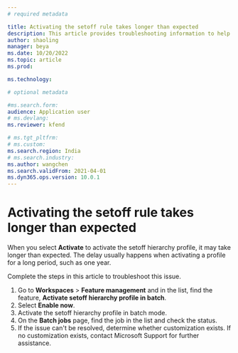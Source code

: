 ```yaml
---
# required metadata

title: Activating the setoff rule takes longer than expected
description: This article provides troubleshooting information to help speed up the activation process for setoff rules. 
author: shaoling
manager: beya
ms.date: 10/20/2022
ms.topic: article
ms.prod: 

ms.technology: 

# optional metadata

#ms.search.form:
audience: Application user
# ms.devlang: 
ms.reviewer: kfend

# ms.tgt_pltfrm: 
# ms.custom: 
ms.search.region: India
# ms.search.industry: 
ms.author: wangchen
ms.search.validFrom: 2021-04-01
ms.dyn365.ops.version: 10.0.1
---
```


# Activating the setoff rule takes longer than expected

When you select **Activate** to activate the setoff hierarchy profile, it may take longer than expected. The delay usually happens when activating a profile for a long period, such as one year.

Complete the steps in this article to troubleshoot this issue. 

1. Go to **Workspaces** > **Feature management** and in the list, find the feature, **Activate setoff hierarchy profile in batch**.
2. Select **Enable now**.
3. Activate the setoff hierarchy profile in batch mode.
4. On the **Batch jobs** page, find the job in the list and check the status.
5. If the issue can't be resolved, determine whether customization exists. If no customization exists, contact Microsoft Support for further assistance.
